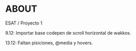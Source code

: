 # ABOUT
ESAT / Proyecto 1

9.12: Importar base codepen de scroll horizontal de wakkos.

13.12: Faltan pisiciones, @media y hovers.